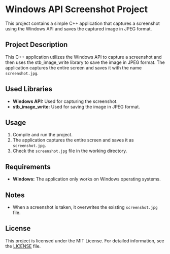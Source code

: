 # Windows API Screenshot Project

This project contains a simple C++ application that captures a screenshot using the Windows API and saves the captured image in JPEG format.

## Project Description

This C++ application utilizes the Windows API to capture a screenshot and then uses the stb_image_write library to save the image in JPEG format. The application captures the entire screen and saves it with the name `screenshot.jpg`.

## Used Libraries

- **Windows API:** Used for capturing the screenshot.
- **stb_image_write:** Used for saving the image in JPEG format.

## Usage

1. Compile and run the project.
2. The application captures the entire screen and saves it as `screenshot.jpg`.
3. Check the `screenshot.jpg` file in the working directory.

## Requirements

- **Windows:** The application only works on Windows operating systems.

## Notes

- When a screenshot is taken, it overwrites the existing `screenshot.jpg` file.

## License

This project is licensed under the MIT License. For detailed information, see the [LICENSE](LICENSE) file.
